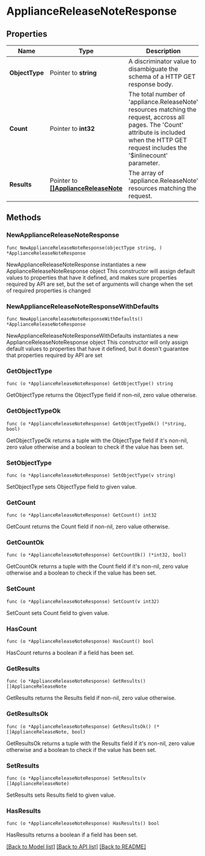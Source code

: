 # ApplianceReleaseNoteResponse

## Properties

Name | Type | Description | Notes
------------ | ------------- | ------------- | -------------
**ObjectType** | Pointer to **string** | A discriminator value to disambiguate the schema of a HTTP GET response body. | 
**Count** | Pointer to **int32** | The total number of &#39;appliance.ReleaseNote&#39; resources matching the request, accross all pages. The &#39;Count&#39; attribute is included when the HTTP GET request includes the &#39;$inlinecount&#39; parameter. | [optional] 
**Results** | Pointer to [**[]ApplianceReleaseNote**](appliance.ReleaseNote.md) | The array of &#39;appliance.ReleaseNote&#39; resources matching the request. | [optional] 

## Methods

### NewApplianceReleaseNoteResponse

`func NewApplianceReleaseNoteResponse(objectType string, ) *ApplianceReleaseNoteResponse`

NewApplianceReleaseNoteResponse instantiates a new ApplianceReleaseNoteResponse object
This constructor will assign default values to properties that have it defined,
and makes sure properties required by API are set, but the set of arguments
will change when the set of required properties is changed

### NewApplianceReleaseNoteResponseWithDefaults

`func NewApplianceReleaseNoteResponseWithDefaults() *ApplianceReleaseNoteResponse`

NewApplianceReleaseNoteResponseWithDefaults instantiates a new ApplianceReleaseNoteResponse object
This constructor will only assign default values to properties that have it defined,
but it doesn't guarantee that properties required by API are set

### GetObjectType

`func (o *ApplianceReleaseNoteResponse) GetObjectType() string`

GetObjectType returns the ObjectType field if non-nil, zero value otherwise.

### GetObjectTypeOk

`func (o *ApplianceReleaseNoteResponse) GetObjectTypeOk() (*string, bool)`

GetObjectTypeOk returns a tuple with the ObjectType field if it's non-nil, zero value otherwise
and a boolean to check if the value has been set.

### SetObjectType

`func (o *ApplianceReleaseNoteResponse) SetObjectType(v string)`

SetObjectType sets ObjectType field to given value.


### GetCount

`func (o *ApplianceReleaseNoteResponse) GetCount() int32`

GetCount returns the Count field if non-nil, zero value otherwise.

### GetCountOk

`func (o *ApplianceReleaseNoteResponse) GetCountOk() (*int32, bool)`

GetCountOk returns a tuple with the Count field if it's non-nil, zero value otherwise
and a boolean to check if the value has been set.

### SetCount

`func (o *ApplianceReleaseNoteResponse) SetCount(v int32)`

SetCount sets Count field to given value.

### HasCount

`func (o *ApplianceReleaseNoteResponse) HasCount() bool`

HasCount returns a boolean if a field has been set.

### GetResults

`func (o *ApplianceReleaseNoteResponse) GetResults() []ApplianceReleaseNote`

GetResults returns the Results field if non-nil, zero value otherwise.

### GetResultsOk

`func (o *ApplianceReleaseNoteResponse) GetResultsOk() (*[]ApplianceReleaseNote, bool)`

GetResultsOk returns a tuple with the Results field if it's non-nil, zero value otherwise
and a boolean to check if the value has been set.

### SetResults

`func (o *ApplianceReleaseNoteResponse) SetResults(v []ApplianceReleaseNote)`

SetResults sets Results field to given value.

### HasResults

`func (o *ApplianceReleaseNoteResponse) HasResults() bool`

HasResults returns a boolean if a field has been set.


[[Back to Model list]](../README.md#documentation-for-models) [[Back to API list]](../README.md#documentation-for-api-endpoints) [[Back to README]](../README.md)


